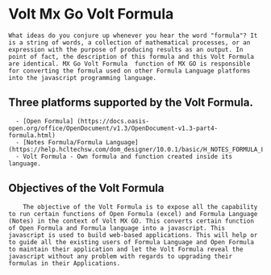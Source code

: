 # Volt Mx Go Volt Formula
    What ideas do you conjure up whenever you hear the word "formula"? It is a string of words, a collection of mathematical processes, or an expression with the purpose of producing results as an output. In point of fact, the description of this formula and this Volt Formula are identical. MX Go Volt Formula  function of MX GO is responsible for converting the formula used on other Formula Language platforms into the javascript programming language.
    
## Three platforms supported by the Volt Formula. 
      - [Open Formula] (https://docs.oasis-open.org/office/OpenDocument/v1.3/OpenDocument-v1.3-part4-formula.html)
      - [Notes Formula/Formula Language] (https://help.hcltechsw.com/dom_designer/10.0.1/basic/H_NOTES_FORMULA_LANGUAGE.html)
      - Volt Formula - Own formula and function created inside its language.

## Objectives of the Volt Formula
        The objective of the Volt Formula is to expose all the capability to run certain functions of Open Formula (excel) and Formula Language (Notes) in the context of Volt MX GO. This converts certain function of Open Formula and Formula language into a javascript. This javascript is used to build web-based applications. This will help or to guide all the existing users of Formula Language and Open Formula to maintain their application and let the Volt Formula reveal the javascript without any problem with regards to upgrading their formulas in their Applications.

        


